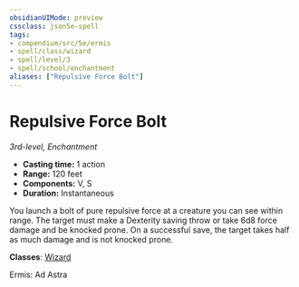 ```yaml
---
obsidianUIMode: preview
cssclass: json5e-spell
tags:
- compendium/src/5e/ermis
- spell/class/wizard
- spell/level/3
- spell/school/enchantment
aliases: ["Repulsive Force Bolt"]
---
```

# Repulsive Force Bolt
*3rd-level, Enchantment*  

- **Casting time:** 1 action
- **Range:** 120 feet
- **Components:** V, S
- **Duration:** Instantaneous

You launch a bolt of pure repulsive force at a creature you can see within range. The target must make a Dexterity saving throw or take 6d8 force damage and be knocked prone. On a successful save, the target takes half as much damage and is not knocked prone.

**Classes**: [Wizard](../../../z_compendium/classes/wizard.md#)

Ermis: Ad Astra